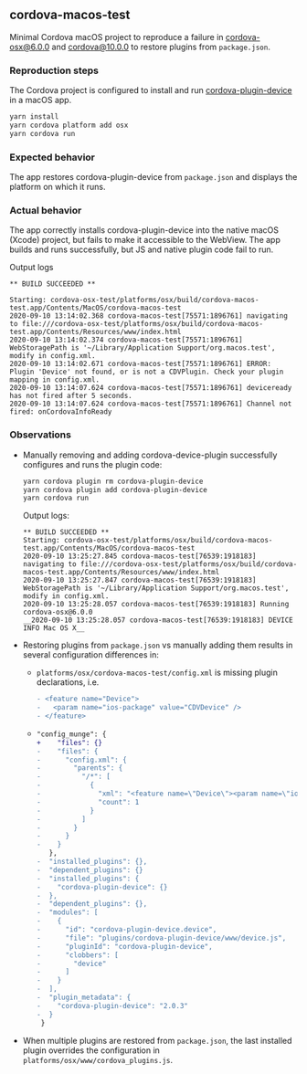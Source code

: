 ## cordova-macos-test

Minimal Cordova macOS project to reproduce a failure in [cordova-osx@6.0.0](https://github.com/apache/cordova-osx/blob/master/RELEASENOTES.md#600-jun-15-2020) and [cordova@10.0.0](https://github.com/apache/cordova-cli/blob/master/RELEASENOTES.md#1000-jul-31-2020) to restore plugins from `package.json`.

### Reproduction steps

The Cordova project is configured to install and run [cordova-plugin-device](https://github.com/apache/cordova-plugin-device) in a macOS app.

```bash
yarn install
yarn cordova platform add osx
yarn cordova run
```

### Expected behavior
The app restores cordova-plugin-device from `package.json` and displays the platform on which it runs.

### Actual behavior
The app correctly installs cordova-plugin-device into the native macOS (Xcode) project, but fails to make it accessible to the WebView. The app builds and runs successfully, but JS and native plugin code fail to run.

Output logs
```
** BUILD SUCCEEDED **

Starting: cordova-osx-test/platforms/osx/build/cordova-macos-test.app/Contents/MacOS/cordova-macos-test
2020-09-10 13:14:02.368 cordova-macos-test[75571:1896761] navigating to file:///cordova-osx-test/platforms/osx/build/cordova-macos-test.app/Contents/Resources/www/index.html
2020-09-10 13:14:02.374 cordova-macos-test[75571:1896761] WebStoragePath is '~/Library/Application Support/org.macos.test', modify in config.xml.
2020-09-10 13:14:02.671 cordova-macos-test[75571:1896761] ERROR: Plugin 'Device' not found, or is not a CDVPlugin. Check your plugin mapping in config.xml.
2020-09-10 13:14:07.624 cordova-macos-test[75571:1896761] deviceready has not fired after 5 seconds.
2020-09-10 13:14:07.624 cordova-macos-test[75571:1896761] Channel not fired: onCordovaInfoReady
```

### Observations
* Manually removing and adding cordova-device-plugin successfully configures and runs the plugin code:
  ```bash
  yarn cordova plugin rm cordova-plugin-device
  yarn cordova plugin add cordova-plugin-device
  yarn cordova run
  ```

    Output logs:
    ```
    ** BUILD SUCCEEDED **
    Starting: cordova-osx-test/platforms/osx/build/cordova-macos-test.app/Contents/MacOS/cordova-macos-test
    2020-09-10 13:25:27.845 cordova-macos-test[76539:1918183] navigating to file:///cordova-osx-test/platforms/osx/build/cordova-macos-test.app/Contents/Resources/www/index.html
    2020-09-10 13:25:27.847 cordova-macos-test[76539:1918183] WebStoragePath is '~/Library/Application Support/org.macos.test', modify in config.xml.
    2020-09-10 13:25:28.057 cordova-macos-test[76539:1918183] Running cordova-osx@6.0.0
    __2020-09-10 13:25:28.057 cordova-macos-test[76539:1918183] DEVICE INFO Mac OS X__
    ```


* Restoring plugins from `package.json` vs manually adding them results in several configuration differences in:
  - `platforms/osx/cordova-macos-test/config.xml` is missing plugin declarations, i.e.
     ```diff
    - <feature name="Device">
    -   <param name="ios-package" value="CDVDevice" />
    - </feature>
    ```
  -
    ```diff
    "config_munge": {
    +    "files": {}
    -    "files": {
    -      "config.xml": {
    -        "parents": {
    -          "/*": [
    -            {
    -              "xml": "<feature name=\"Device\"><param name=\"ios-package\" value=\"CDVDevice\" /></feature>",
    -              "count": 1
    -            }
    -          ]
    -        }
    -      }
    -    }
       },
    -  "installed_plugins": {},
    -  "dependent_plugins": {}
    -  "installed_plugins": {
    -    "cordova-plugin-device": {}
    -  },
    -  "dependent_plugins": {},
    -  "modules": [
    -    {
    -      "id": "cordova-plugin-device.device",
    -      "file": "plugins/cordova-plugin-device/www/device.js",
    -      "pluginId": "cordova-plugin-device",
    -      "clobbers": [
    -        "device"
    -      ]
    -    }
    -  ],
    -  "plugin_metadata": {
    -    "cordova-plugin-device": "2.0.3"
    -  }
     }
    ```
* When multiple plugins are restored from `package.json`, the last installed plugin overrides the configuration in `platforms/osx/www/cordova_plugins.js`.
